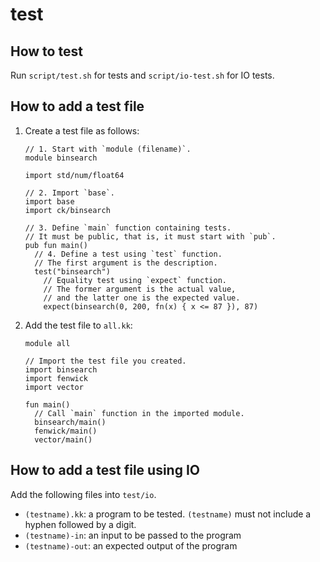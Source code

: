 # test

## How to test

Run `script/test.sh` for tests and `script/io-test.sh` for IO tests.

## How to add a test file

1. Create a test file as follows:

    ```koka
    // 1. Start with `module (filename)`.
    module binsearch

    import std/num/float64

    // 2. Import `base`.
    import base
    import ck/binsearch

    // 3. Define `main` function containing tests.
    // It must be public, that is, it must start with `pub`.
    pub fun main()
      // 4. Define a test using `test` function.
      // The first argument is the description.
      test("binsearch")
        // Equality test using `expect` function.
        // The former argument is the actual value,
        // and the latter one is the expected value.
        expect(binsearch(0, 200, fn(x) { x <= 87 }), 87)
    ```

2. Add the test file to `all.kk`:

    ```koka
    module all

    // Import the test file you created.
    import binsearch
    import fenwick
    import vector

    fun main()
      // Call `main` function in the imported module.
      binsearch/main()
      fenwick/main()
      vector/main()
    ```

## How to add a test file using IO

Add the following files into `test/io`.

- `(testname).kk`: a program to be tested. `(testname)` must not include a hyphen
  followed by a digit.
- `(testname)-in`: an input to be passed to the program
- `(testname)-out`: an expected output of the program
